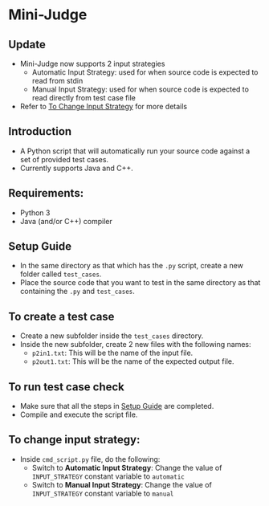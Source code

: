 # Mini-Judge

## Update

-   Mini-Judge now supports 2 input strategies
    -   Automatic Input Strategy: used for when source code is expected to read from stdin
    -   Manual Input Strategy: used for when source code is expected to read directly from test case file
-   Refer to [To Change Input Strategy](to-change-input-strategy) for more details

## Introduction

-   A Python script that will automatically run your source code against a set of provided test cases.
-   Currently supports Java and C++.

## Requirements:

-   Python 3
-   Java (and/or C++) compiler

## Setup Guide

-   In the same directory as that which has the `.py` script, create a new folder called `test_cases`.
-   Place the source code that you want to test in the same directory as that containing the `.py` and `test_cases`.

## To create a test case

-   Create a new subfolder inside the `test_cases` directory.
-   Inside the new subfolder, create 2 new files with the following names:
    -   `p2in1.txt`: This will be the name of the input file.
    -   `p2out1.txt`: This will be the name of the expected output file.

## To run test case check

-   Make sure that all the steps in [Setup Guide](setup-guide) are completed.
-   Compile and execute the script file.

## To change input strategy:

-   Inside `cmd_script.py` file, do the following:
    -   Switch to <b>Automatic Input Strategy</b>: Change the value of `INPUT_STRATEGY` constant variable to `automatic`
    -   Switch to <b>Manual Input Strategy</b>: Change the value of `INPUT_STRATEGY` constant variable to `manual`
